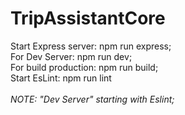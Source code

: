 # TripAssistantCore

Start Express server: npm run express;<br>
For Dev Server: npm run dev;<br>
For build production: npm run build;<br>
Start EsLint: npm run lint<br>
<br>
<i>NOTE: "Dev Server" starting with Eslint;</i><br>
